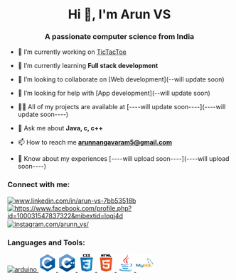 <h1 align="center">Hi 👋, I'm Arun VS</h1>
<h3 align="center">A passionate computer science from India</h3>

- 🔭 I’m currently working on [TicTacToe](https://amritacampuschennai-my.sharepoint.com/:u:/g/personal/ch_en_u4cse22161_ch_students_amrita_edu/ERFg1C1Cvv9OlTGVr7-Q2RoB8FmRb3U5TmKeCq5LIkMSRQ?e=9MxXH0)

- 🌱 I’m currently learning **Full stack development**

- 👯 I’m looking to collaborate on [Web development](--will update soon)

- 🤝 I’m looking for help with [App development](--will update soon)

- 👨‍💻 All of my projects are available at [----will update soon----](----will update soon----)

- 💬 Ask me about **Java, c, c++**

- 📫 How to reach me **arunnangavaram5@gmail.com**

- 📄 Know about my experiences [----will upload soon----](----will upload soon----)

<h3 align="left">Connect with me:</h3>
<p align="left">
<a href="https://linkedin.com/in/www.linkedin.com/in/arun-vs-7bb53518b" target="blank"><img align="center" src="https://raw.githubusercontent.com/rahuldkjain/github-profile-readme-generator/master/src/images/icons/Social/linked-in-alt.svg" alt="www.linkedin.com/in/arun-vs-7bb53518b" height="30" width="40" /></a>
<a href="https://fb.com/https://www.facebook.com/profile.php?id=100031547837322&mibextid=lqqj4d" target="blank"><img align="center" src="https://raw.githubusercontent.com/rahuldkjain/github-profile-readme-generator/master/src/images/icons/Social/facebook.svg" alt="https://www.facebook.com/profile.php?id=100031547837322&mibextid=lqqj4d" height="30" width="40" /></a>
<a href="https://instagram.com/instagram.com/arunn_vs/" target="blank"><img align="center" src="https://raw.githubusercontent.com/rahuldkjain/github-profile-readme-generator/master/src/images/icons/Social/instagram.svg" alt="instagram.com/arunn_vs/" height="30" width="40" /></a>
</p>

<h3 align="left">Languages and Tools:</h3>
<p align="left"> <a href="https://www.arduino.cc/" target="_blank" rel="noreferrer"> <img src="https://cdn.worldvectorlogo.com/logos/arduino-1.svg" alt="arduino" width="40" height="40"/> </a> <a href="https://www.cprogramming.com/" target="_blank" rel="noreferrer"> <img src="https://raw.githubusercontent.com/devicons/devicon/master/icons/c/c-original.svg" alt="c" width="40" height="40"/> </a> <a href="https://www.w3schools.com/cpp/" target="_blank" rel="noreferrer"> <img src="https://raw.githubusercontent.com/devicons/devicon/master/icons/cplusplus/cplusplus-original.svg" alt="cplusplus" width="40" height="40"/> </a> <a href="https://www.w3schools.com/css/" target="_blank" rel="noreferrer"> <img src="https://raw.githubusercontent.com/devicons/devicon/master/icons/css3/css3-original-wordmark.svg" alt="css3" width="40" height="40"/> </a> <a href="https://www.w3.org/html/" target="_blank" rel="noreferrer"> <img src="https://raw.githubusercontent.com/devicons/devicon/master/icons/html5/html5-original-wordmark.svg" alt="html5" width="40" height="40"/> </a> <a href="https://www.java.com" target="_blank" rel="noreferrer"> <img src="https://raw.githubusercontent.com/devicons/devicon/master/icons/java/java-original.svg" alt="java" width="40" height="40"/> </a> <a href="https://www.mysql.com/" target="_blank" rel="noreferrer"> <img src="https://raw.githubusercontent.com/devicons/devicon/master/icons/mysql/mysql-original-wordmark.svg" alt="mysql" width="40" height="40"/> </a> </p>
